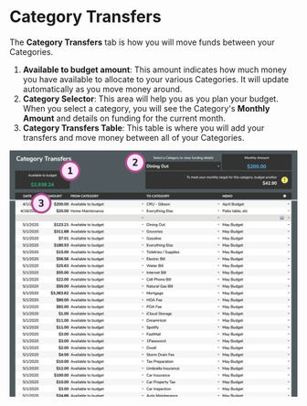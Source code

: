 # Category Transfers

The **Category Transfers** tab is how you will move funds between your Categories.

1. **Available to budget amount**: This amount indicates how much money you have available to allocate to your various Categories. It will update automatically as you move money around.
2. **Category Selector**: This area will help you as you plan your budget. When you select a category, you will see the Category's **Monthly Amount** and details on funding for the current month.
3. **Category Transfers Table**: This table is where you will add your transfers and move money between all of your Categories.

![](../.gitbook/assets/categorytransfers.png)

